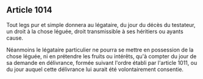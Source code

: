 Article 1014
----
Tout legs pur et simple donnera au légataire, du jour du décès du testateur, un
droit à la chose léguée, droit transmissible à ses héritiers ou ayants cause.

Néanmoins le légataire particulier ne pourra se mettre en possession de la chose
léguée, ni en prétendre les fruits ou intérêts, qu'à compter du jour de sa
demande en délivrance, formée suivant l'ordre établi par l'article 1011, ou du
jour auquel cette délivrance lui aurait été volontairement consentie.
